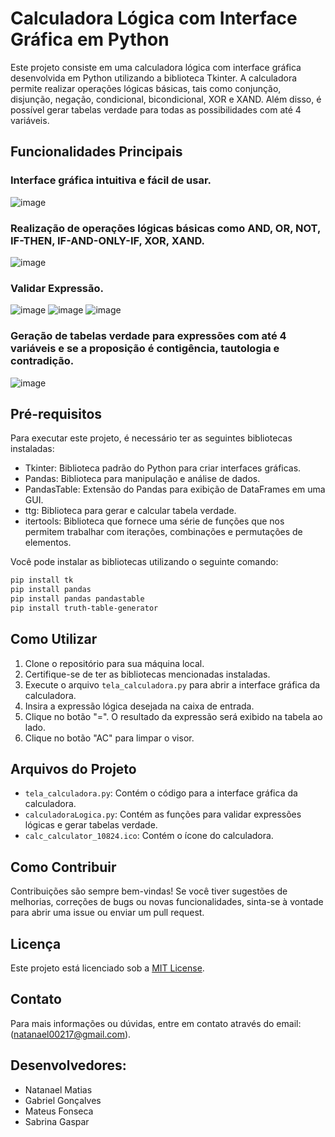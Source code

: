 # Calculadora Lógica com Interface Gráfica em Python

Este projeto consiste em uma calculadora lógica com interface gráfica desenvolvida em Python utilizando a biblioteca Tkinter. A calculadora permite realizar operações lógicas básicas, tais como conjunção, disjunção, negação, condicional, bicondicional, XOR e XAND. Além disso, é possível gerar tabelas verdade para todas as possibilidades com até 4 variáveis.

## Funcionalidades Principais

### Interface gráfica intuitiva e fácil de usar.
![image](https://github.com/Natanael002/CalculadoraLogica/assets/145075911/13b08502-7314-4ce0-9d91-44be2aa66187)
### Realização de operações lógicas básicas como AND, OR, NOT, IF-THEN, IF-AND-ONLY-IF, XOR, XAND.
![image](https://github.com/Natanael002/CalculadoraLogica/assets/145075911/cd14f2b1-83ee-43ab-aaca-a4dd61c42e65)
### Validar Expressão.
![image](https://github.com/Natanael002/CalculadoraLogica/assets/145075911/ad9fd8a1-7e80-4f17-984f-42484f2a370e)
![image](https://github.com/Natanael002/CalculadoraLogica/assets/145075911/39ec962e-7ff3-4207-b920-d194459d74db)
![image](https://github.com/Natanael002/CalculadoraLogica/assets/145075911/c87bfc58-b309-479e-876e-b6f80922243b)
### Geração de tabelas verdade para expressões com até 4 variáveis e se a proposição é contigência, tautologia e contradição.
![image](https://github.com/Natanael002/CalculadoraLogica/assets/145075911/b1b458bb-eb2b-4600-92c5-82e70b10907e)


## Pré-requisitos

Para executar este projeto, é necessário ter as seguintes bibliotecas instaladas:

- Tkinter: Biblioteca padrão do Python para criar interfaces gráficas.
- Pandas: Biblioteca para manipulação e análise de dados.
- PandasTable: Extensão do Pandas para exibição de DataFrames em uma GUI.
- ttg: Biblioteca para gerar e calcular tabela verdade.
- itertools: Biblioteca que fornece uma série de funções que nos permitem trabalhar com iterações, combinações e permutações de elementos.

Você pode instalar as bibliotecas utilizando o seguinte comando:

```bash
pip install tk
pip install pandas
pip install pandas pandastable
pip install truth-table-generator
```

## Como Utilizar

1. Clone o repositório para sua máquina local.
2. Certifique-se de ter as bibliotecas mencionadas instaladas.
3. Execute o arquivo `tela_calculadora.py` para abrir a interface gráfica da calculadora.
4. Insira a expressão lógica desejada na caixa de entrada.
5. Clique no botão "=". O resultado da expressão será exibido na tabela ao lado.
6. Clique no botão "AC" para limpar o visor.

## Arquivos do Projeto

- `tela_calculadora.py`: Contém o código para a interface gráfica da calculadora.
- `calculadoraLogica.py`: Contém as funções para validar expressões lógicas e gerar tabelas verdade.
- `calc_calculator_10824.ico`: Contém o ícone do calculadora.

## Como Contribuir

Contribuições são sempre bem-vindas! Se você tiver sugestões de melhorias, correções de bugs ou novas funcionalidades, sinta-se à vontade para abrir uma issue ou enviar um pull request.

## Licença

Este projeto está licenciado sob a [MIT License](LICENSE).

## Contato

Para mais informações ou dúvidas, entre em contato através do email: (natanael00217@gmail.com).

## Desenvolvedores:
- Natanael Matias 
- Gabriel Gonçalves
- Mateus Fonseca
- Sabrina Gaspar
